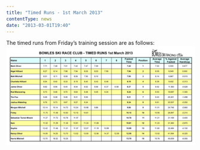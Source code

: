 ```yaml
---
title: "Timed Runs - 1st March 2013"
contentType: news
date: "2013-03-01T19:40"
---
```


The timed runs from Friday’s training session are as follows:
![results](Bowles-Timed-Runs-01.03.13.jpg)

